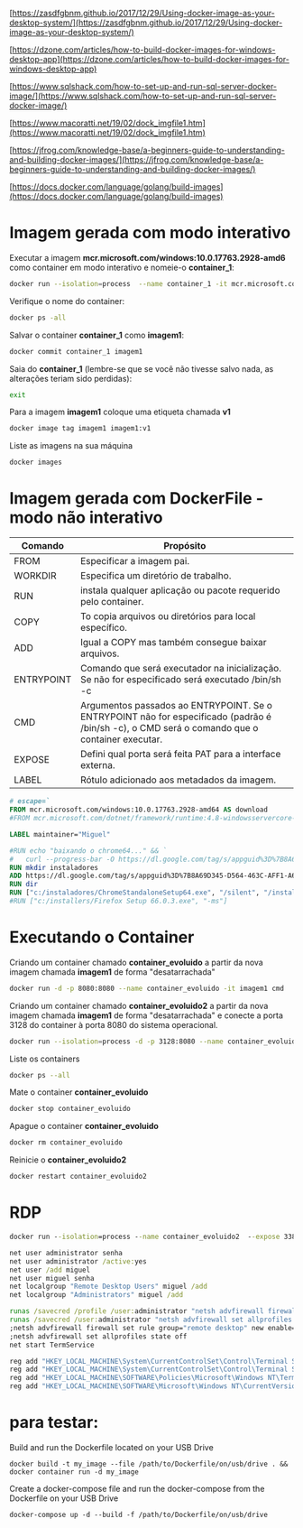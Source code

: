 [https://zasdfgbnm.github.io/2017/12/29/Using-docker-image-as-your-desktop-system/](https://zasdfgbnm.github.io/2017/12/29/Using-docker-image-as-your-desktop-system/)

[https://dzone.com/articles/how-to-build-docker-images-for-windows-desktop-app](https://dzone.com/articles/how-to-build-docker-images-for-windows-desktop-app)

[https://www.sqlshack.com/how-to-set-up-and-run-sql-server-docker-image/](https://www.sqlshack.com/how-to-set-up-and-run-sql-server-docker-image/)

[https://www.macoratti.net/19/02/dock_imgfile1.htm](https://www.macoratti.net/19/02/dock_imgfile1.htm)

[https://jfrog.com/knowledge-base/a-beginners-guide-to-understanding-and-building-docker-images/](https://jfrog.com/knowledge-base/a-beginners-guide-to-understanding-and-building-docker-images/)

[https://docs.docker.com/language/golang/build-images](https://docs.docker.com/language/golang/build-images)

# Imagem gerada com modo interativo

Executar a imagem **mcr.microsoft.com/windows:10.0.17763.2928-amd6** como container em modo interativo e nomeie-o **container_1**:
```bash
docker run --isolation=process  --name container_1 -it mcr.microsoft.com/windows:10.0.17763.2928-amd6 cmd
```

Verifique o nome do container:
```bash
docker ps -all
```

Salvar o container **container_1** como **imagem1**:
```bash
docker commit container_1 imagem1
```

Saia do **container_1** (lembre-se que se você não tivesse salvo nada, as alterações teriam sido perdidas):
```bash
exit
```

Para a imagem **imagem1** coloque uma etiqueta chamada **v1**
```bash
docker image tag imagem1 imagem1:v1
```

Liste as imagens na sua máquina
```
docker images
```

# Imagem gerada com DockerFile - modo não interativo 

| Comando    	| Propósito                                                                                                                                      	|
|------------	|------------------------------------------------------------------------------------------------------------------------------------------------	|
| FROM       	| Especificar a imagem pai.                                                                                                                      	|
| WORKDIR    	| Especifica um diretório de trabalho.                                                                                                           	|
| RUN        	|  instala qualquer aplicação ou pacote requerido pelo container.                                                                                	|
| COPY       	| To copia arquivos ou diretórios para local específico.                                                                                         	|
| ADD        	|  Igual a COPY mas também consegue baixar arquivos.                                                                                             	|
| ENTRYPOINT 	|  Comando que será executador na inicialização. Se não for especificado será executado /bin/sh -c                                               	|
| CMD        	|  Argumentos passados ao ENTRYPOINT. Se o ENTRYPOINT não for especificado (padrão é /bin/sh -c), o CMD será o comando que o container executar. 	|
| EXPOSE     	|  Defini qual porta será feita PAT para a interface externa.                                                                                    	|
| LABEL      	|  Rótulo adicionado aos metadados da imagem.                                                                                                    	|


```dockerfile
# escape=`
FROM mcr.microsoft.com/windows:10.0.17763.2928-amd64 AS download
#FROM mcr.microsoft.com/dotnet/framework/runtime:4.8-windowsservercore-ltsc2019

LABEL maintainer="Miguel"

#RUN echo "baixando o chrome64..." && `
#	curl --progress-bar -O https://dl.google.com/tag/s/appguid%3D%7B8A69D345-D564-463C-AFF1-A69D9E530F96%7D%26iid%3D%7B4549E3D4-D0C4-1201-C4B3-39A7175143AB%7D%26lang%3Den%26browser%3D3%26usagestats%3D0%26appname%3DGoogle%2520Chrome%26needsadmin%3Dprefers%26ap%3Dx64-stable-statsdef_1%26installdataindex%3Dempty/chrome/install/ChromeStandaloneSetup64.exe  
RUN mkdir instaladores
ADD https://dl.google.com/tag/s/appguid%3D%7B8A69D345-D564-463C-AFF1-A69D9E530F96%7D%26iid%3D%7B4549E3D4-D0C4-1201-C4B3-39A7175143AB%7D%26lang%3Den%26browser%3D3%26usagestats%3D0%26appname%3DGoogle%2520Chrome%26needsadmin%3Dprefers%26ap%3Dx64-stable-statsdef_1%26installdataindex%3Dempty/chrome/install/ChromeStandaloneSetup64.exe /instaladores/
RUN dir
RUN ["c:/instaladores/ChromeStandaloneSetup64.exe", "/silent", "/install"]
#RUN ["c:/installers/Firefox Setup 66.0.3.exe", "-ms"]
```

# Executando o Container

Criando um container chamado **container_evoluido** a partir da nova imagem chamada **imagem1** de forma "desatarrachada"

```bash
docker run -d -p 8080:8080 --name container_evoluido -it imagem1 cmd
```

Criando um container chamado **container_evoluido2** a partir da nova imagem chamada **imagem1** de forma "desatarrachada" e conecte a porta 3128 do container à porta 8080 do sistema operacional.

```bash
docker run --isolation=process -d -p 3128:8080 --name container_evoluido2 -it imagem1 cmd
```

Liste os containers 
```bash
docker ps --all
```

Mate o container **container_evoluido**
```bash
docker stop container_evoluido
```

Apague o container **container_evoluido**
```bash
docker rm container_evoluido
```

Reinicie o **container_evoluido2**
```bash
docker restart container_evoluido2
```

# RDP
```cmd
docker run --isolation=process --name container_evoluido2  --expose 3389 --publish 3390:3389 -it imagem1:v1 cmd

net user administrator senha
net user administrator /active:yes
net user /add miguel
net user miguel senha
net localgroup "Remote Desktop Users" miguel /add
net localgroup "Administrators" miguel /add

runas /savecred /profile /user:administrator "netsh advfirewall firewall set rule group=\"remote desktop\" new enable=yes"
runas /savecred /user:administrator "netsh advfirewall set allprofiles state off"
;netsh advfirewall firewall set rule group="remote desktop" new enable=yes
;netsh advfirewall set allprofiles state off
net start TermService

reg add "HKEY_LOCAL_MACHINE\System\CurrentControlSet\Control\Terminal Server"                            /v fDenyTSConnections           /t REG_DWORD /f /d 0
reg add "HKEY_LOCAL_MACHINE\System\CurrentControlSet\Control\Terminal Server"                            /v TemporaryALiC                /t REG_DWORD /f /d 1
reg add "HKEY_LOCAL_MACHINE\SOFTWARE\Policies\Microsoft\Windows NT\Terminal Services"                    /v fAllowUnlistedRemotePrograms /t REG_DWORD /f /d 1
reg add "HKEY_LOCAL_MACHINE\SOFTWARE\Microsoft\Windows NT\CurrentVersion\Terminal Server\TSAppAllowList" /v fDisabledAllowList           /t REG_DWORD /f /d 1
```

# para testar:
Build and run the Dockerfile located on your USB Drive
```
docker build -t my_image --file /path/to/Dockerfile/on/usb/drive . && docker container run -d my_image
```

Create a docker-compose file and run the docker-compose from the Dockerfile on your USB Drive
```
docker-compose up -d --build -f /path/to/Dockerfile/on/usb/drive
```

